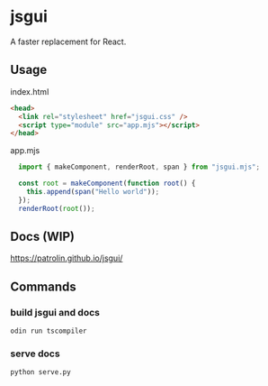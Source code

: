 # jsgui
A faster replacement for React.

## Usage

index.html
```html
<head>
  <link rel="stylesheet" href="jsgui.css" />
  <script type="module" src="app.mjs"></script>
</head>
```
app.mjs
```js
  import { makeComponent, renderRoot, span } from "jsgui.mjs";

  const root = makeComponent(function root() {
    this.append(span("Hello world"));
  });
  renderRoot(root());
```

## Docs (WIP)
https://patrolin.github.io/jsgui/

## Commands

### build jsgui and docs
```
odin run tscompiler
```
### serve docs
```
python serve.py
```
